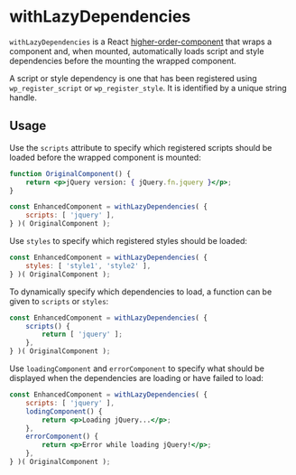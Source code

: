 # withLazyDependencies

`withLazyDependencies` is a React [higher-order-component] that wraps a
component and, when mounted, automatically loads script and style
dependencies before the mounting the wrapped component.

A script or style dependency is one that has been registered using
`wp_register_script` or `wp_register_style`. It is identified by a unique
string handle.

[higher-order-component]: https://facebook.github.io/react/docs/higher-order-components.html

## Usage

Use the `scripts` attribute to specify which registered scripts should be
loaded before the wrapped component is mounted:

```jsx
function OriginalComponent() {
	return <p>jQuery version: { jQuery.fn.jquery }</p>;
}

const EnhancedComponent = withLazyDependencies( {
	scripts: [ 'jquery' ],
} )( OriginalComponent );
```

Use `styles` to specify which registered styles should be loaded:

```jsx
const EnhancedComponent = withLazyDependencies( {
	styles: [ 'style1', 'style2' ],
} )( OriginalComponent );
```

To dynamically specify which dependencies to load, a function can be given to
`scripts` or `styles`:

```jsx
const EnhancedComponent = withLazyDependencies( {
	scripts() {
		return [ 'jquery' ];
	},
} )( OriginalComponent );
```

Use `loadingComponent` and `errorComponent` to specify what should be
displayed when the dependencies are loading or have failed to load:

```jsx
const EnhancedComponent = withLazyDependencies( {
	scripts: [ 'jquery' ],
	lodingComponent() {
		return <p>Loading jQuery...</p>;
	},
	errorComponent() {
		return <p>Error while loading jQuery!</p>;
	},
} )( OriginalComponent );
```

